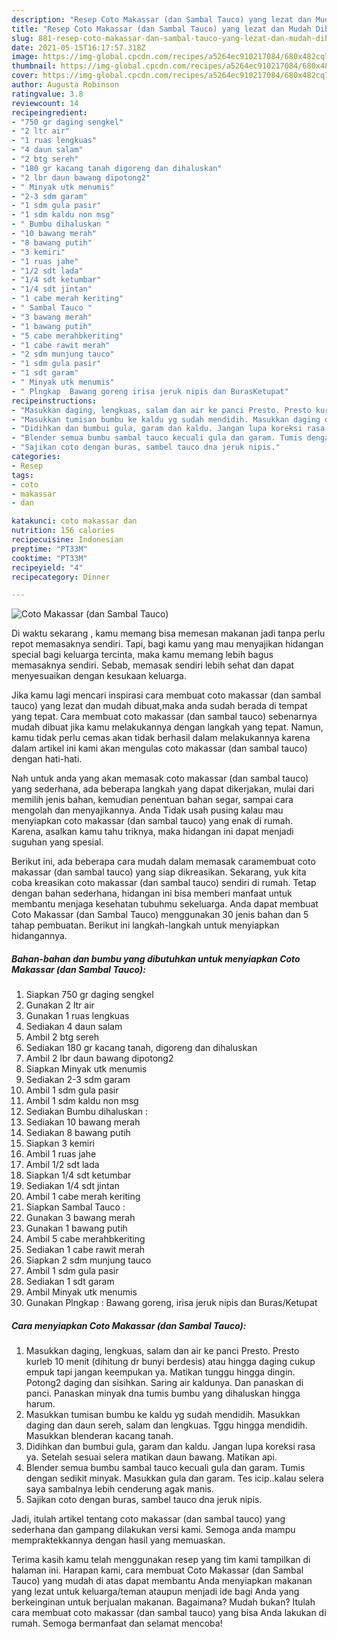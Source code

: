 ```yaml
---
description: "Resep Coto Makassar (dan Sambal Tauco) yang lezat dan Mudah Dibuat"
title: "Resep Coto Makassar (dan Sambal Tauco) yang lezat dan Mudah Dibuat"
slug: 881-resep-coto-makassar-dan-sambal-tauco-yang-lezat-dan-mudah-dibuat
date: 2021-05-15T16:17:57.318Z
image: https://img-global.cpcdn.com/recipes/a5264ec910217084/680x482cq70/coto-makassar-dan-sambal-tauco-foto-resep-utama.jpg
thumbnail: https://img-global.cpcdn.com/recipes/a5264ec910217084/680x482cq70/coto-makassar-dan-sambal-tauco-foto-resep-utama.jpg
cover: https://img-global.cpcdn.com/recipes/a5264ec910217084/680x482cq70/coto-makassar-dan-sambal-tauco-foto-resep-utama.jpg
author: Augusta Robinson
ratingvalue: 3.8
reviewcount: 14
recipeingredient:
- "750 gr daging sengkel"
- "2 ltr air"
- "1 ruas lengkuas"
- "4 daun salam"
- "2 btg sereh"
- "180 gr kacang tanah digoreng dan dihaluskan"
- "2 lbr daun bawang dipotong2"
- " Minyak utk menumis"
- "2-3 sdm garam"
- "1 sdm gula pasir"
- "1 sdm kaldu non msg"
- " Bumbu dihaluskan "
- "10 bawang merah"
- "8 bawang putih"
- "3 kemiri"
- "1 ruas jahe"
- "1/2 sdt lada"
- "1/4 sdt ketumbar"
- "1/4 sdt jintan"
- "1 cabe merah keriting"
- " Sambal Tauco "
- "3 bawang merah"
- "1 bawang putih"
- "5 cabe merahbkeriting"
- "1 cabe rawit merah"
- "2 sdm munjung tauco"
- "1 sdm gula pasir"
- "1 sdt garam"
- " Minyak utk menumis"
- " Plngkap  Bawang goreng irisa jeruk nipis dan BurasKetupat"
recipeinstructions:
- "Masukkan daging, lengkuas, salam dan air ke panci Presto. Presto kurleb 10 menit (dihitung dr bunyi berdesis) atau hingga daging cukup empuk tapi jangan keempukan ya. Matikan tunggu hingga dingin. Potong2 daging dan sisihkan. Saring air kaldunya. Dan panaskan di panci. Panaskan minyak dna tumis bumbu yang dihaluskan hingga harum."
- "Masukkan tumisan bumbu ke kaldu yg sudah mendidih. Masukkan daging dan daun sereh, salam dan lengkuas. Tggu hingga mendidih. Masukkan blenderan kacang tanah."
- "Didihkan dan bumbui gula, garam dan kaldu. Jangan lupa koreksi rasa ya. Setelah sesuai selera matikan daun bawang. Matikan api."
- "Blender semua bumbu sambal tauco kecuali gula dan garam. Tumis dengan sedikit minyak. Masukkan gula dan garam. Tes icip..kalau selera saya sambalnya lebih cenderung agak manis."
- "Sajikan coto dengan buras, sambel tauco dna jeruk nipis."
categories:
- Resep
tags:
- coto
- makassar
- dan

katakunci: coto makassar dan 
nutrition: 156 calories
recipecuisine: Indonesian
preptime: "PT33M"
cooktime: "PT33M"
recipeyield: "4"
recipecategory: Dinner

---
```



![Coto Makassar (dan Sambal Tauco)](https://img-global.cpcdn.com/recipes/a5264ec910217084/680x482cq70/coto-makassar-dan-sambal-tauco-foto-resep-utama.jpg)

Di waktu  sekarang , kamu memang bisa memesan makanan jadi tanpa perlu repot memasaknya sendiri. Tapi, bagi kamu yang mau menyajikan hidangan special bagi keluarga tercinta, maka kamu memang lebih bagus memasaknya sendiri. Sebab, memasak sendiri lebih sehat dan dapat menyesuaikan dengan kesukaan keluarga.

Jika kamu lagi mencari inspirasi cara membuat coto makassar (dan sambal tauco) yang lezat dan mudah dibuat,maka anda sudah berada di tempat yang tepat. Cara membuat coto makassar (dan sambal tauco)  sebenarnya mudah dibuat jika kamu melakukannya dengan langkah yang tepat. Namun, kamu tidak perlu cemas akan tidak berhasil dalam melakukannya 
karena dalam artikel ini kami akan mengulas coto makassar (dan sambal tauco) dengan hati-hati.  



Nah untuk anda yang akan memasak coto makassar (dan sambal tauco) yang sederhana, ada beberapa langkah yang dapat dikerjakan, mulai dari memilih jenis bahan, kemudian penentuan bahan segar, sampai cara mengolah dan menyajikannya. Anda Tidak usah pusing kalau mau menyiapkan coto makassar (dan sambal tauco) yang enak di rumah. Karena, asalkan kamu  tahu triknya, maka hidangan ini dapat menjadi suguhan yang spesial.

Berikut ini, ada beberapa cara mudah dalam memasak caramembuat coto makassar (dan sambal tauco) yang siap dikreasikan. Sekarang, yuk kita coba kreasikan coto makassar (dan sambal tauco) sendiri di rumah. Tetap dengan bahan sederhana, hidangan ini bisa memberi manfaat untuk membantu menjaga kesehatan tubuhmu sekeluarga. Anda dapat membuat Coto Makassar (dan Sambal Tauco) menggunakan 30 jenis bahan dan 5 tahap pembuatan. Berikut ini langkah-langkah untuk menyiapkan hidangannya.

<!--inarticleads1-->

##### Bahan-bahan dan bumbu yang dibutuhkan untuk menyiapkan Coto Makassar (dan Sambal Tauco):

1. Siapkan 750 gr daging sengkel
1. Gunakan 2 ltr air
1. Gunakan 1 ruas lengkuas
1. Sediakan 4 daun salam
1. Ambil 2 btg sereh
1. Sediakan 180 gr kacang tanah, digoreng dan dihaluskan
1. Ambil 2 lbr daun bawang dipotong2
1. Siapkan  Minyak utk menumis
1. Sediakan 2-3 sdm garam
1. Ambil 1 sdm gula pasir
1. Ambil 1 sdm kaldu non msg
1. Sediakan  Bumbu dihaluskan :
1. Sediakan 10 bawang merah
1. Sediakan 8 bawang putih
1. Siapkan 3 kemiri
1. Ambil 1 ruas jahe
1. Ambil 1/2 sdt lada
1. Siapkan 1/4 sdt ketumbar
1. Sediakan 1/4 sdt jintan
1. Ambil 1 cabe merah keriting
1. Siapkan  Sambal Tauco :
1. Gunakan 3 bawang merah
1. Gunakan 1 bawang putih
1. Ambil 5 cabe merahbkeriting
1. Sediakan 1 cabe rawit merah
1. Siapkan 2 sdm munjung tauco
1. Ambil 1 sdm gula pasir
1. Sediakan 1 sdt garam
1. Ambil  Minyak utk menumis
1. Gunakan  Plngkap : Bawang goreng, irisa jeruk nipis dan Buras/Ketupat




<!--inarticleads2-->

##### Cara menyiapkan Coto Makassar (dan Sambal Tauco):

1. Masukkan daging, lengkuas, salam dan air ke panci Presto. Presto kurleb 10 menit (dihitung dr bunyi berdesis) atau hingga daging cukup empuk tapi jangan keempukan ya. Matikan tunggu hingga dingin. Potong2 daging dan sisihkan. Saring air kaldunya. Dan panaskan di panci. Panaskan minyak dna tumis bumbu yang dihaluskan hingga harum.
1. Masukkan tumisan bumbu ke kaldu yg sudah mendidih. Masukkan daging dan daun sereh, salam dan lengkuas. Tggu hingga mendidih. Masukkan blenderan kacang tanah.
1. Didihkan dan bumbui gula, garam dan kaldu. Jangan lupa koreksi rasa ya. Setelah sesuai selera matikan daun bawang. Matikan api.
1. Blender semua bumbu sambal tauco kecuali gula dan garam. Tumis dengan sedikit minyak. Masukkan gula dan garam. Tes icip..kalau selera saya sambalnya lebih cenderung agak manis.
1. Sajikan coto dengan buras, sambel tauco dna jeruk nipis.




Jadi, itulah artikel tentang  coto makassar (dan sambal tauco)  yang sederhana dan gampang dilakukan versi kami. Semoga anda mampu mempraktekkannya dengan hasil yang memuaskan. 

Terima kasih kamu telah menggunakan resep yang tim kami tampilkan di halaman ini. Harapan kami, cara membuat  Coto Makassar (dan Sambal Tauco) yang mudah di atas dapat membantu Anda menyiapkan makanan yang lezat untuk keluarga/teman ataupun menjadi ide bagi Anda yang berkeinginan untuk berjualan makanan. Bagaimana? Mudah bukan? Itulah cara membuat coto makassar (dan sambal tauco) yang bisa Anda lakukan di rumah. Semoga bermanfaat dan selamat mencoba!

